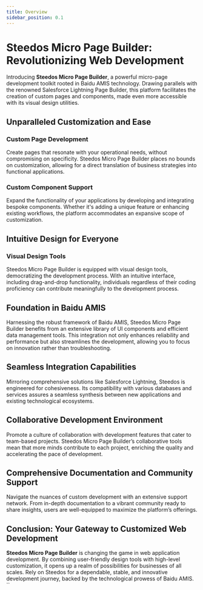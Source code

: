 ```yaml
---
title: Overview
sidebar_position: 0.1
---
```


# Steedos Micro Page Builder: Revolutionizing Web Development

Introducing **Steedos Micro Page Builder**, a powerful micro-page development toolkit rooted in Baidu AMIS technology. Drawing parallels with the renowned Salesforce Lightning Page Builder, this platform facilitates the creation of custom pages and components, made even more accessible with its visual design utilities.

## Unparalleled Customization and Ease

### Custom Page Development
Create pages that resonate with your operational needs, without compromising on specificity. Steedos Micro Page Builder places no bounds on customization, allowing for a direct translation of business strategies into functional applications.

### Custom Component Support
Expand the functionality of your applications by developing and integrating bespoke components. Whether it's adding a unique feature or enhancing existing workflows, the platform accommodates an expansive scope of customization.

## Intuitive Design for Everyone

### Visual Design Tools
Steedos Micro Page Builder is equipped with visual design tools, democratizing the development process. With an intuitive interface, including drag-and-drop functionality, individuals regardless of their coding proficiency can contribute meaningfully to the development process.

## Foundation in Baidu AMIS

Harnessing the robust framework of Baidu AMIS, Steedos Micro Page Builder benefits from an extensive library of UI components and efficient data management tools. This integration not only enhances reliability and performance but also streamlines the development, allowing you to focus on innovation rather than troubleshooting.

## Seamless Integration Capabilities

Mirroring comprehensive solutions like Salesforce Lightning, Steedos is engineered for cohesiveness. Its compatibility with various databases and services assures a seamless synthesis between new applications and existing technological ecosystems.

## Collaborative Development Environment

Promote a culture of collaboration with development features that cater to team-based projects. Steedos Micro Page Builder’s collaborative tools mean that more minds contribute to each project, enriching the quality and accelerating the pace of development.

## Comprehensive Documentation and Community Support

Navigate the nuances of custom development with an extensive support network. From in-depth documentation to a vibrant community ready to share insights, users are well-equipped to maximize the platform’s offerings.

## Conclusion: Your Gateway to Customized Web Development

**Steedos Micro Page Builder** is changing the game in web application development. By combining user-friendly design tools with high-level customization, it opens up a realm of possibilities for businesses of all scales. Rely on Steedos for a dependable, stable, and innovative development journey, backed by the technological prowess of Baidu AMIS.
``
